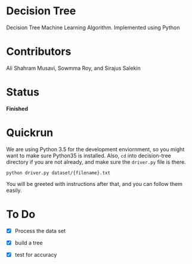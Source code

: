 # Decision Tree
Decision Tree Machine Learning Algorithm. Implemented using Python

# Contributors
Ali Shahram Musavi, Sowmma Roy, and Sirajus Salekin

# Status
**Finished**

# Quickrun
We are using Python 3.5 for the development enviornment, so you might
want to make sure Python35 is installed. Also, `cd` into decision-tree
directory if you are not already, and make sure the `driver.py` file
is there.

```
python driver.py dataset/{filename}.txt
```

You will be greeted with instructions after that, and you can follow
them easily.

# To Do

- [x] Process the data set
- [x] build a tree
- [x] test for accuracy

